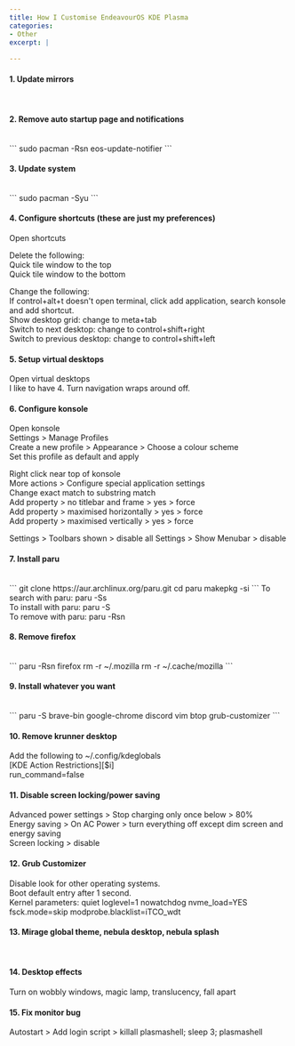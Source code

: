 ```yaml
---
title: How I Customise EndeavourOS KDE Plasma
categories:
- Other
excerpt: |
  
---
```


#### 1. Update mirrors
<br>

#### 2. Remove auto startup page and notifications
<br>
```
sudo pacman -Rsn eos-update-notifier
```

#### 3. Update system
<br>
```
sudo pacman -Syu
```

#### 4. Configure shortcuts (these are just my preferences)

Open shortcuts

Delete the following:<br>
Quick tile window to the top <br>
Quick tile window to the bottom <br>

Change the following:<br>
If control+alt+t doesn't open terminal, click add application, search konsole and add shortcut. <br>
Show desktop grid: change to meta+tab <br>
Switch to next desktop: change to control+shift+right <br>
Switch to previous desktop: change to control+shift+left <br>

#### 5. Setup virtual desktops

Open virtual desktops <br>
I like to have 4. Turn navigation wraps around off. 


#### 6. Configure konsole

Open konsole<br>
Settings > Manage Profiles <br>
Create a new profile > Appearance > Choose a colour scheme <br>
Set this profile as default and apply<br>

Right click near top of konsole <br>
More actions > Configure special application settings <br>
Change exact match to substring match <br>
Add property > no titlebar and frame > yes > force <br>
Add property > maximised horizontally > yes > force <br>
Add property > maximised vertically > yes > force <br>

Settings > Toolbars shown > disable all
Settings > Show Menubar > disable

#### 7. Install paru
<br>
```
git clone https://aur.archlinux.org/paru.git
cd paru
makepkg -si
```
To search with paru: paru -Ss  <br>
To install with paru: paru -S  <br>
To remove with paru: paru -Rsn 

#### 8. Remove firefox
<br>
```
paru -Rsn firefox 
rm -r ~/.mozilla 
rm -r ~/.cache/mozilla 
```

#### 9. Install whatever you want
<br>
```
paru -S brave-bin google-chrome discord vim btop grub-customizer
```
  
#### 10. Remove krunner desktop 

Add the following to ~/.config/kdeglobals <br>
[KDE Action Restrictions][$i] <br>
run_command=false

#### 11. Disable screen locking/power saving

Advanced power settings > Stop charging only once below > 80% <br>
Energy saving > On AC Power > turn everything off except dim screen and energy saving <br>
Screen locking > disable

#### 12. Grub Customizer

Disable look for other operating systems. <br>
Boot default entry after 1 second. <br>
Kernel parameters: quiet loglevel=1 nowatchdog nvme_load=YES fsck.mode=skip modprobe.blacklist=iTCO_wdt

#### 13. Mirage global theme, nebula desktop, nebula splash
<br>

#### 14. Desktop effects

Turn on wobbly windows, magic lamp, translucency, fall apart

#### 15. Fix monitor bug

Autostart > Add login script > killall plasmashell; sleep 3; plasmashell
